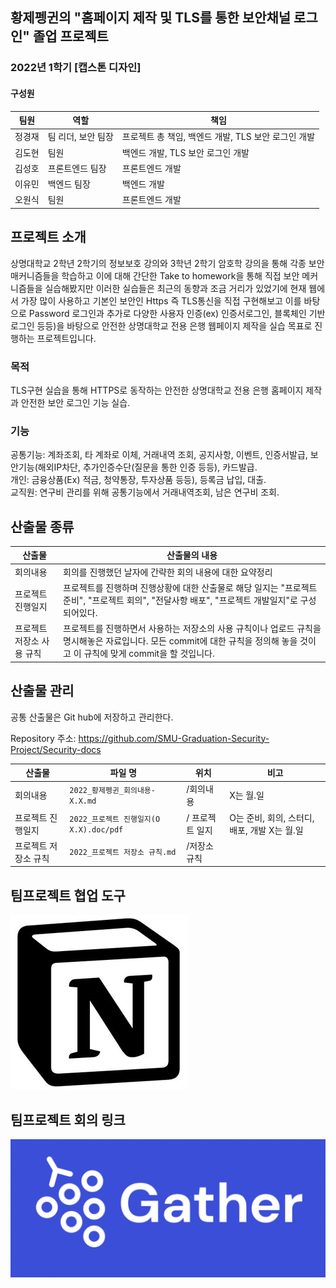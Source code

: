 ## 황제펭귄의 "홈페이지 제작 및 TLS를 통한 보안채널 로그인" 졸업 프로젝트

### 2022년 1학기 [캡스톤 디자인]

#### 구성원

| 팀원   | 역할            | 책임                                                |
| ------ | --------------- | --------------------------------------------------- |
| 정경재 | 팀 리더, 보안 팀장 | 프로젝트 총 책임, 백엔드 개발, TLS 보안 로그인 개발        |
| 김도현 | 팀원            | 백엔드 개발, TLS 보안 로그인 개발                      |
| 김성호 | 프론트엔드 팀장    | 프론트엔드 개발                                     |
| 이유민 | 백엔드 팀장       | 백엔드 개발                                        |
| 오원식 | 팀원            | 프론트엔드 개발                                     |

## 프로젝트 소개
상명대학교 2학년 2학기의 정보보호 강의와 3학년 2학기 암호학 강의을 통해 각종 보안 매커니즘들을 학습하고 이에 대해 간단한 Take to homework을 통해 직접 보안 메커니즘들을 실습해봤지만 이러한 실습들은 최근의 동향과 조금 거리가 있었기에 현재 웹에서 가장 많이 사용하고 기본인 보안인 Https 즉 TLS통신을 직접 구현해보고 이를 바탕으로 Password 로그인과 추가로 다양한 사용자 인증(ex) 인증서로그인, 블록체인 기반 로그인 등등)을 바탕으로 안전한 상명대학교 전용 은행 웹페이지 제작을 실습 목표로 진행하는 프로젝트입니다.

### 목적
TLS구현 실습을 통해 HTTPS로 동작하는 안전한 상명대학교 전용 은행 홈페이지 제작과 안전한 보안 로그인 기능 실습.

### 기능
공통기능: 계좌조회, 타 계좌로 이체, 거래내역 조회, 공지사항, 이벤트, 인증서발급, 보안기능(해외IP차단, 추가인증수단(질문을 통한 인증 등등), 카드발급.  
개인: 금융상품(Ex) 적금, 청약통장, 투자상품 등등), 등록금 납입, 대출.  
교직원: 연구비 관리를 위해 공통기능에서 거래내역조회, 남은 연구비 조회.  

## 산출물 종류

| 산출물                    | 산출물의 내용                                                                                                                                                                |
| ------------------------- | ---------------------------------------------------------------------------------------------------------------------------------------------------------------------------- |
| 회의내용                  | 회의를 진행했던 날자에 간략한 회의 내용에 대한 요약정리                                                                                                                      |
| 프로젝트 진행일지         | 프로젝트를 진행하며 진행상황에 대한 산출물로 해당 일지는 "프로젝트 준비", "프로젝트 회의", "전달사항 배포", "프로젝트 개발일지"로 구성되어있다.                              |
| 프로젝트 저장소 사용 규칙 | 프로젝트를 진행하면서 사용하는 저장소의 사용 규칙이나 업로드 규칙을 명시해놓은 자료입니다. 모든 commit에 대한 규칙을 정의해 놓을 것이고 이 규칙에 맞게 commit을 할 것입니다. |

## 산출물 관리

공통 산출물은 Git hub에 저장하고 관리한다.

Repository 주소: https://github.com/SMU-Graduation-Security-Project/Security-docs

| 산출물               | 파일 명                                  | 위치            | 비고                                 |
| -------------------- | ---------------------------------------- | --------------- | ------------------------------------ |
| 회의내용             | `2022_황제펭귄_회의내용-X.X.md `         | /회의내용       | X는 월.일                            |
| 프로젝트 진행일지    | `2022_프로젝트 진행일지(O X.X).doc/pdf ` | / 프로젝트 일지 | O는 준비, 회의, 스터디,배포, 개발 X는 월.일 |
| 프로젝트 저장소 규칙 | `2022_프로젝트 저장소 규칙.md `          | /저장소 규칙    |                                      |



## 팀프로젝트 협업 도구
[![Notion](https://github.com/arad4228/2021_winter/blob/main/Security_Web_Project/SourceFile/99058A425C35772D0A.png)](https://www.notion.so/2022-0f0c58dd61a54d2d981d36cbb33fe80f)
</br>

## 팀프로젝트 회의 링크
[![GatherTown](https://github.com/arad4228/2021_winter/blob/main/Security_Web_Project/SourceFile/%EC%8A%A4%ED%81%AC%EB%A6%B0%EC%83%B7%202022-02-03%20%EC%98%A4%ED%9B%84%209.13.12.png)](https://gather.town/invite?token=RzRSypa-RuM7iBzwl9fsMO_vLmk2QTck)
</br>
